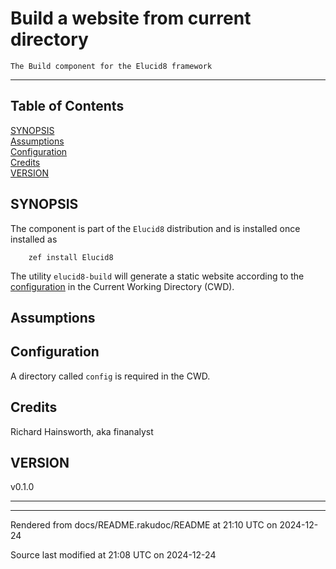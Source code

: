 
# Build a website from current directory

	The Build component for the Elucid8 framework

----

## Table of Contents

<a href="#SYNOPSIS">SYNOPSIS</a>   
<a href="#Assumptions">Assumptions</a>   
<a href="#Configuration">Configuration</a>   
<a href="#Credits">Credits</a>   
<a href="#VERSION_0">VERSION</a>   


<div id="SYNOPSIS"></div>

## SYNOPSIS
<span class="para" id="12dfbaf"></span>The component is part of the `Elucid8` distribution and is installed once installed as 


```
    zef install Elucid8
```
<span class="para" id="9bab2e6"></span>The utility `elucid8-build` will generate a static website according to the [configuration](Configuration) in the Current Working Directory (CWD).

<div id="Assumptions"></div>

## Assumptions
<div id="Configuration"></div>

## Configuration
<span class="para" id="d7dd389"></span>A directory called `config` is required in the CWD. 

<div id="Credits"></div>

## Credits
Richard Hainsworth, aka finanalyst




<div id="VERSION"></div><div id="VERSION_0"></div>

## VERSION
 <div class="rakudoc-version">v0.1.0</div> 



----

----

Rendered from docs/README.rakudoc/README at 21:10 UTC on 2024-12-24

Source last modified at 21:08 UTC on 2024-12-24

